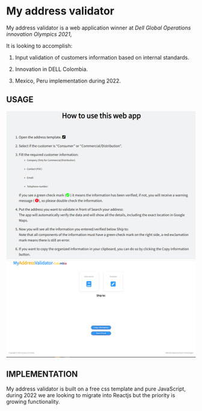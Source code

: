 # My address validator

My address validator is a web application winner at *Dell Global Operations innovation Olympics 2021*, 

It is looking to accomplish:  

1. Input validation of customers information based on internal standards. 

2. Innovation in DELL Colombia. 

3. Mexico, Peru implementation during 2022. 

## USAGE



![Screenshot](https://raw.githubusercontent.com/IsaacHeYe704/validadorDirecciones/94d1a3d3e95297e57e8fd9d716f879495b45bcd7/img/instructions.png)
![Screenshot](img/myAddressLnading.png)
## IMPLEMENTATION
My address validator is built on a  free css template and pure JavaScript, during 2022 we are looking to migrate into  Reactjs but the priority is growing functionality. 
